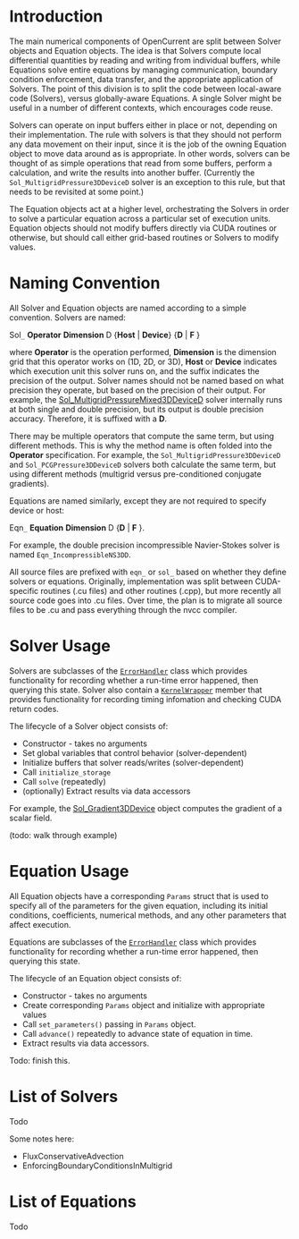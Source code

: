 # Introduction #

The main numerical components of OpenCurrent are split between Solver objects and Equation objects.  The idea is that Solvers compute local differential quantities by reading and writing from individual buffers, while Equations solve entire equations by managing communication, boundary condition enforcement, data transfer, and the appropriate application of Solvers.  The point of this division is to split the code between local-aware code (Solvers), versus globally-aware Equations.  A single Solver might be useful in a number of different contexts, which encourages code reuse.

Solvers can operate on input buffers either in place or not, depending on their implementation.  The rule with solvers is that they should not perform any data movement on their input, since it is the job of the owning Equation object to move data around as is appropriate.  In other words, solvers can be thought of as simple operations that read from some buffers, perform a calculation, and write the results into another buffer.  (Currently the `Sol_MultigridPressure3DDeviceD` solver is an exception to this rule, but that needs to be revisited at some point.)

The Equation objects act at a higher level, orchestrating the Solvers in order to solve a particular equation across a particular set of execution units.  Equation objects should not modify buffers directly via CUDA routines or otherwise, but should call either grid-based routines or Solvers to modify values.

# Naming Convention #

All Solver and Equation objects are named according to a simple convention.  Solvers are named:

Sol`_` **Operator** **Dimension** D {**Host** | **Device**} {**D** | **F** }

where **Operator** is the operation performed, **Dimension** is the dimension grid that this operator works on (1D, 2D, or 3D), **Host** or **Device** indicates which execution unit this solver runs on, and the suffix indicates the precision of the output.  Solver names should not be named based on what precision they operate, but based on the precision of their output.  For example, the [Sol\_MultigridPressureMixed3DDeviceD](http://code.google.com/p/opencurrent/source/browse/src/ocuequation/sol_mgpressuremixed3d.h) solver internally runs at both single and double precision, but its output is double precision accuracy.  Therefore, it is suffixed with a **D**.

There may be multiple operators that compute the same term, but using different methods.  This is why the method name is often folded into the **Operator** specification.  For example, the `Sol_MultigridPressure3DDeviceD` and `Sol_PCGPressure3DDeviceD` solvers both calculate the same term, but using different methods (multigrid versus pre-conditioned conjugate gradients).

Equations are named similarly, except they are not required to specify device or host:

Eqn`_` **Equation** **Dimension** D {**D** | **F** }.

For example, the double precision incompressible Navier-Stokes solver is named `Eqn_IncompressibleNS3DD`.

All source files are prefixed with `eqn_` or `sol_` based on whether they define solvers or equations.  Originally, implementation was split between CUDA-specific routines (.cu files) and other routines (.cpp), but more recently all source code goes into .cu files.  Over time, the plan is to migrate all source files to be .cu and pass everything through the nvcc compiler.


# Solver Usage #

Solvers are subclasses of the [`ErrorHandler`](http://code.google.com/p/opencurrent/source/browse/src/ocuequation/error_handler.h) class which provides functionality for recording whether a run-time error happened, then querying this state.  Solver also contain a [`KernelWrapper`](http://code.google.com/p/opencurrent/source/browse/src/ocuutil/kernel_wrapper.h) member that provides functionality for recording timing infomation and checking CUDA return codes.


The lifecycle of a Solver object consists of:
  * Constructor - takes no arguments
  * Set global variables that control behavior (solver-dependent)
  * Initialize buffers that solver reads/writes (solver-dependent)
  * Call `initialize_storage`
  * Call `solve` (repeatedly)
  * (optionally) Extract results via data accessors

For example, the [Sol\_Gradient3DDevice](http://code.google.com/p/opencurrent/source/browse/src/ocuequation/sol_gradient3d.h) object computes the gradient of a scalar field.


(todo: walk through example)

# Equation Usage #

All Equation objects have a corresponding `Params` struct that is used to specify all of the parameters for the given equation, including its initial conditions, coefficients, numerical methods, and any other parameters that affect execution.

Equations are subclasses of the [`ErrorHandler`](http://code.google.com/p/opencurrent/source/browse/src/ocuequation/error_handler.h) class which provides functionality for recording whether a run-time error happened, then querying this state.

The lifecycle of an Equation object consists of:
  * Constructor - takes no arguments
  * Create corresponding `Params` object and initialize with appropriate values
  * Call `set_parameters()` passing in `Params` object.
  * Call `advance()` repeatedly to advance state of equation in time.
  * Extract results via data accessors.

Todo: finish this.


# List of Solvers #

Todo

Some notes here:
  * FluxConservativeAdvection
  * EnforcingBoundaryConditionsInMultigrid

# List of Equations #

Todo